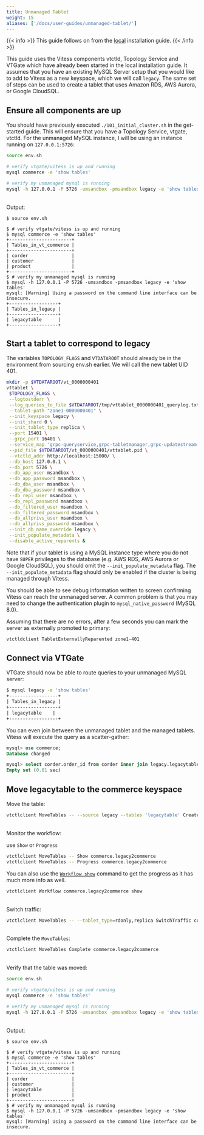 ```yaml
---
title: Unmanaged Tablet
weight: 15
aliases: ['/docs/user-guides/unmanaged-tablet/']
---
```


{{< info >}}
This guide follows on from the [local](../../../get-started/local) installation guide.
{{< /info >}}

This guide uses the Vitess components vtctld, Topology Service and VTGate which have already been started in the local installation guide. It assumes that you have an existing MySQL Server setup that you would like to add to Vitess as a new keyspace, which we will call `legacy`. The same set of steps can be used to create a tablet that uses Amazon RDS, AWS Aurora, or Google CloudSQL.

## Ensure all components are up

You should have previously executed `./101_initial_cluster.sh` in the get-started guide. This will ensure that you have a Topology Service, vtgate, vtctld. For the unmanaged MySQL instance, I will be using an instance running on `127.0.0.1:5726`:

```bash
source env.sh

# verify vtgate/vitess is up and running
mysql commerce -e 'show tables'

# verify my unmanaged mysql is running
mysql -h 127.0.0.1 -P 5726 -umsandbox -pmsandbox legacy -e 'show tables'
```

<br>Output:

```text
$ source env.sh

$ # verify vtgate/vitess is up and running
$ mysql commerce -e 'show tables' 
+-----------------------+
| Tables_in_vt_commerce |
+-----------------------+
| corder                |
| customer              |
| product               |
+-----------------------+
$ # verify my unmanaged mysql is running 
$ mysql -h 127.0.0.1 -P 5726 -umsandbox -pmsandbox legacy -e 'show tables'
mysql: [Warning] Using a password on the command line interface can be insecure.
+------------------+
| Tables_in_legacy |
+------------------+
| legacytable      |
+------------------+
```

## Start a tablet to correspond to legacy

The variables `TOPOLOGY_FLAGS` and `VTDATAROOT` should already be in the environment from sourcing env.sh earlier. We will call the new tablet UID 401.

```bash
mkdir -p $VTDATAROOT/vt_0000000401
vttablet \
 $TOPOLOGY_FLAGS \
 --logtostderr \
 --log_queries_to_file $VTDATAROOT/tmp/vttablet_0000000401_querylog.txt \
 --tablet-path "zone1-0000000401" \
 --init_keyspace legacy \
 --init_shard 0 \
 --init_tablet_type replica \
 --port 15401 \
 --grpc_port 16401 \
 --service_map 'grpc-queryservice,grpc-tabletmanager,grpc-updatestream' \
 --pid_file $VTDATAROOT/vt_0000000401/vttablet.pid \
 --vtctld_addr http://localhost:15000/ \
 --db_host 127.0.0.1 \
 --db_port 5726 \
 --db_app_user msandbox \
 --db_app_password msandbox \
 --db_dba_user msandbox \
 --db_dba_password msandbox \
 --db_repl_user msandbox \
 --db_repl_password msandbox \
 --db_filtered_user msandbox \
 --db_filtered_password msandbox \
 --db_allprivs_user msandbox \
 --db_allprivs_password msandbox \
 --init_db_name_override legacy \
 --init_populate_metadata \
 --disable_active_reparents &
```

Note that if your tablet is using a MySQL instance type where you do not have `SUPER` privileges to the database
(e.g. AWS RDS, AWS Aurora or Google CloudSQL), you should omit the `--init_populate_metadata` flag. The `--init_populate_metadata` flag should only be enabled if the cluster is being managed through Vitess.

You should be able to see debug information written to screen confirming Vitess can reach the unmanaged server. A common problem is that you may need to change the authentication plugin to `mysql_native_password` (MySQL 8.0).

Assuming that there are no errors, after a few seconds you can mark the server as externally promoted to primary:

```bash
vtctldclient TabletExternallyReparented zone1-401
```

## Connect via VTGate

VTGate should now be able to route queries to your unmanaged MySQL server:

```bash
$ mysql legacy -e 'show tables'
+------------------+
| Tables_in_legacy |
+------------------+
| legacytable    |
+------------------+
``` 

You can even join between the unmanaged tablet and the managed tablets. Vitess will execute the query as a scatter-gather:

```sql
mysql> use commerce;
Database changed

mysql> select corder.order_id from corder inner join legacy.legacytable on corder.order_id=legacy.legacytable.id;
Empty set (0.01 sec)
```

## Move legacytable to the commerce keyspace

Move the table:
```bash
vtctlclient MoveTables -- --source legacy --tables 'legacytable' Create commerce.legacy2commerce 
```
<br>
Monitor the workflow:

use `Show` or `Progress`
```bash
vtctlclient MoveTables -- Show commerce.legacy2commerce
vtctlclient MoveTables -- Progress commerce.legacy2commerce
```

You can also use the [`Workflow show`](../../../reference/vreplication/workflow/) command to get the progress as it has much more info as well.

```bash
vtctlclient Workflow commerce.legacy2commerce show
```
<br>Switch traffic:
```bash
vtctlclient MoveTables -- --tablet_type=rdonly,replica SwitchTraffic commerce.legacy2commerce
```
<br>Complete the `MoveTables`:
```bash
vtctlclient MoveTables Complete commerce.legacy2commerce
```
<br>Verify that the table was moved:
```bash
source env.sh

# verify vtgate/vitess is up and running
mysql commerce -e 'show tables'

# verify my unmanaged mysql is running
mysql -h 127.0.0.1 -P 5726 -umsandbox -pmsandbox legacy -e 'show tables'
```
<br>Output:

```text
$ source env.sh

$ # verify vtgate/vitess is up and running
$ mysql commerce -e 'show tables' 
+-----------------------+
| Tables_in_vt_commerce |
+-----------------------+
| corder                |
| customer              |
| legacytable           |
| product               |
+-----------------------+
$ # verify my unmanaged mysql is running 
$ mysql -h 127.0.0.1 -P 5726 -umsandbox -pmsandbox legacy -e 'show tables'
mysql: [Warning] Using a password on the command line interface can be insecure.
```

